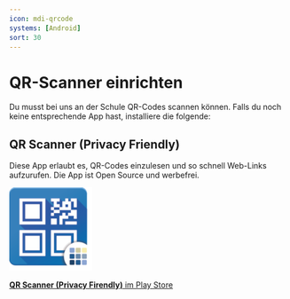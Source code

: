 ```yaml
---
icon: mdi-qrcode
systems: [Android]
sort: 30
---
```


# QR-Scanner einrichten



Du musst bei uns an der Schule QR-Codes scannen können. Falls du noch keine entsprechende App hast, installiere die folgende:

## QR Scanner (Privacy Friendly)

Diese App erlaubt es, QR-Codes einzulesen und so schnell Web-Links aufzurufen. Die App ist Open Source und werbefrei.

![](./qr-scanner-banner.png)

[**QR Scanner (Privacy Firendly)** im Play Store][1]

[1]: https://play.google.com/store/apps/details?id=com.secuso.privacyFriendlyCodeScanner
